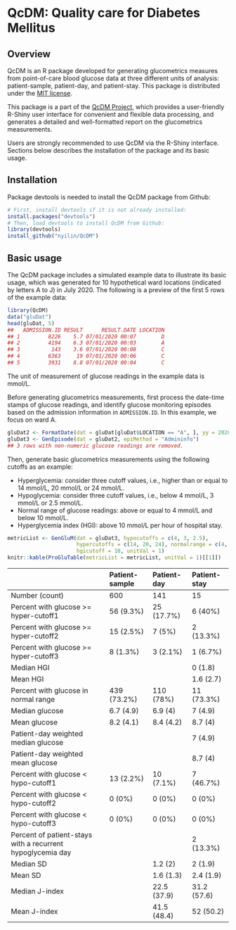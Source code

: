 # QcDM: **Q**uality **c**are for **D**iabetes **M**ellitus

## Overview

QcDM is an R package developed for generating glucometrics measures from
point-of-care blood glucose data at three different units of analysis:
patient-sample, patient-day, and patient-stay. This package is distributed under the [MIT license](LICENSE).

This package is a part of the [QcDM
Project](https://github.com/nyilin/QcDM_Project.git), which provides a
user-friendly R-Shiny user interface for convenient and flexible data
processing, and generates a detailed and well-formatted report on the
glucometrics measurements.

Users are strongly recommended to use QcDM via the R-Shiny interface.
Sections below describes the installation of the package and its basic
usage.

## Installation

Package devtools is needed to install the QcDM package from Github:

``` r
# First, install devtools if it is not already installed:
install.packages("devtools")
# Then, load devtools to install QcDM from Github:
library(devtools)
install_github("nyilin/QcDM")
```

## Basic usage

The QcDM package includes a simulated example data to illustrate its
basic usage, which was generated for 10 hypothetical ward locations
(indicated by letters A to J) in July 2020. The following is a preview
of the first 5 rows of the example data:

``` r
library(QcDM)
data("gluDat")
head(gluDat, 5)
##   ADMISSION.ID RESULT      RESULT.DATE LOCATION
## 1         8226    5.7 07/01/2020 00:07        D
## 2         4194    6.3 07/01/2020 00:03        A
## 3          143    3.6 07/01/2020 00:08        C
## 4         6363     19 07/01/2020 00:06        C
## 5         3931    8.8 07/01/2020 00:04        C
```

The unit of measurement of glucose readings in the example data is
mmol/L.

Before generating glucometrics measurements, first process the date-time
stamps of glucose readings, and identify glucose monitoring episodes
based on the admission information in `ADMISSION.ID`. In this example,
we focus on ward A.

``` r
gluDat2 <- FormatDate(dat = gluDat[gluDat$LOCATION == "A", ], yy = 2020, mm = 7)
gluDat3 <- GenEpisode(dat = gluDat2, epiMethod = "Admininfo")
## 3 rows with non-numeric glucose readings are removed.
```

Then, generate basic glucometrics measurements using the following
cutoffs as an example:

-   Hyperglycemia: consider three cutoff values, i.e., higher than or
    equal to 14 mmol/L, 20 mmol/L or 24 mmol/L.
-   Hypoglycemia: consider three cutoff values, i.e., below 4 mmol/L, 3
    mmol/L or 2.5 mmol/L.
-   Normal range of glucose readings: above or equal to 4 mmol/L and
    below 10 mmol/L.
-   Hyperglycemia index (HGI): above 10 mmol/L per hour of hospital
    stay.

``` r
metricList <- GenGluM(dat = gluDat3, hypocutoffs = c(4, 3, 2.5),
                      hypercutoffs = c(14, 20, 24), normalrange = c(4, 10),
                      hgicutoff = 10, unitVal = 1)
knitr::kable(ProGluTable(metricList = metricList, unitVal = 1)[[1]])
```

|                                                            | Patient-sample | Patient-day | Patient-stay |
|:-----------------------------------------------------------|:---------------|:------------|:-------------|
| Number (count)                                             | 600            | 141         | 15           |
| Percent with glucose &gt;= hyper-cutoff1                   | 56 (9.3%)      | 25 (17.7%)  | 6 (40%)      |
| Percent with glucose &gt;= hyper-cutoff2                   | 15 (2.5%)      | 7 (5%)      | 2 (13.3%)    |
| Percent with glucose &gt;= hyper-cutoff3                   | 8 (1.3%)       | 3 (2.1%)    | 1 (6.7%)     |
| Median HGI                                                 |                |             | 0 (1.8)      |
| Mean HGI                                                   |                |             | 1.6 (2.7)    |
| Percent with glucose in normal range                       | 439 (73.2%)    | 110 (78%)   | 11 (73.3%)   |
| Median glucose                                             | 6.7 (4.9)      | 6.9 (4)     | 7 (4.9)      |
| Mean glucose                                               | 8.2 (4.1)      | 8.4 (4.2)   | 8.7 (4)      |
| Patient-day weighted median glucose                        |                |             | 7 (4.9)      |
| Patient-day weighted mean glucose                          |                |             | 8.7 (4)      |
| Percent with glucose &lt; hypo-cutoff1                     | 13 (2.2%)      | 10 (7.1%)   | 7 (46.7%)    |
| Percent with glucose &lt; hypo-cutoff2                     | 0 (0%)         | 0 (0%)      | 0 (0%)       |
| Percent with glucose &lt; hypo-cutoff3                     | 0 (0%)         | 0 (0%)      | 0 (0%)       |
| Percent of patient-stays with a recurrent hypoglycemia day |                |             | 2 (13.3%)    |
| Median SD                                                  |                | 1.2 (2)     | 2 (1.9)      |
| Mean SD                                                    |                | 1.6 (1.3)   | 2.4 (1.9)    |
| Median J-index                                             |                | 22.5 (37.9) | 31.2 (57.6)  |
| Mean J-index                                               |                | 41.5 (48.4) | 52 (50.2)    |
